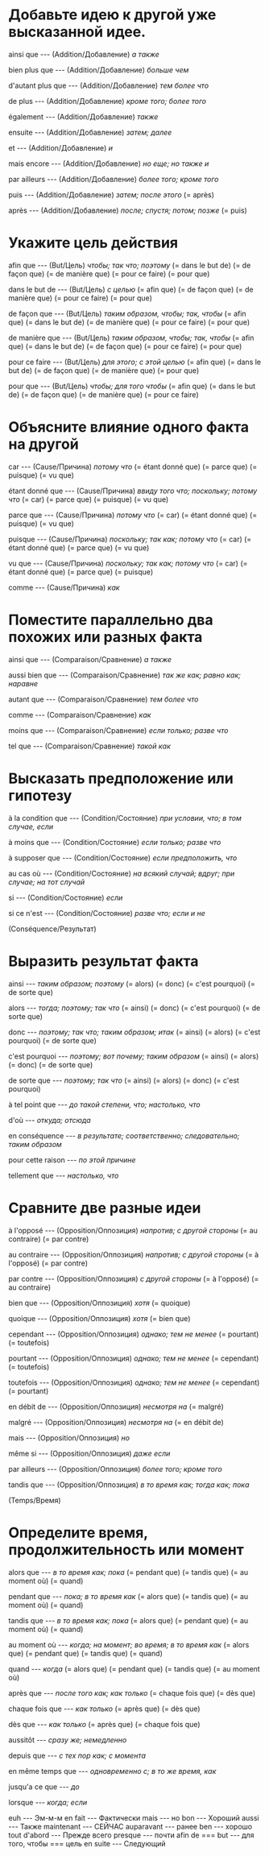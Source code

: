 # Добавьте идею к другой уже высказанной идее.
ainsi que --- (Addition/Добавление)
*а также*



bien plus que --- (Addition/Добавление)
*больше чем*



d'autant plus que --- (Addition/Добавление)
*тем более что*



de plus --- (Addition/Добавление)
*кроме того; более того*



également --- (Addition/Добавление)
*также*



ensuite --- (Addition/Добавление)
*затем; далее*



et --- (Addition/Добавление)
*и*



mais encore --- (Addition/Добавление)
*но еще; но также и*



par ailleurs --- (Addition/Добавление)
*более того; кроме того*



puis --- (Addition/Добавление)
*затем; после этого*
(= après)



après --- (Addition/Добавление)
*после; спустя; потом; позже*
(= puis)



# Укажите цель действия
afin que --- (But/Цель)
*чтобы; так что; поэтому*
(= dans le but de)
(= de façon que)
(= de manière que)
(= pour ce faire)
(= pour que)



dans le but de --- (But/Цель)
*с целью*
(= afin que)
(= de façon que)
(= de manière que)
(= pour ce faire)
(= pour que)



de façon que --- (But/Цель)
*таким образом, чтобы; так, чтобы*
(= afin que)
(= dans le but de)
(= de manière que)
(= pour ce faire)
(= pour que)



de manière que --- (But/Цель)
*таким образом, чтобы; так, чтобы*
(= afin que)
(= dans le but de)
(= de façon que)
(= pour ce faire)
(= pour que)



pour ce faire --- (But/Цель)
*для этого; с этой целью*
(= afin que)
(= dans le but de)
(= de façon que)
(= de manière que)
(= pour que)



pour que --- (But/Цель)
*чтобы; для того чтобы*
(= afin que)
(= dans le but de)
(= de façon que)
(= de manière que)
(= pour ce faire)



# Объясните влияние одного факта на другой
car --- (Cause/Причина)
*потому что*
(= étant donné que)
(= parce que)
(= puisque)
(= vu que)



étant donné que --- (Cause/Причина)
*ввиду того что; поскольку; потому что*
(= car)
(= parce que)
(= puisque)
(= vu que)



parce que --- (Cause/Причина)
*потому что*
(= car)
(= étant donné que)
(= puisque)
(= vu que)



puisque --- (Cause/Причина)
*поскольку; так как; потому что*
(= car)
(= étant donné que)
(= parce que)
(= vu que)



vu que --- (Cause/Причина)
*поскольку; так как; потому что*
(= car)
(= étant donné que)
(= parce que)
(= puisque)



comme --- (Cause/Причина)
*как*



# Поместите параллельно два похожих или разных факта
ainsi que --- (Comparaison/Сравнение)
*а также*



aussi bien que --- (Comparaison/Сравнение)
*так же как; равно как; наравне*



autant que --- (Comparaison/Сравнение)
*тем более что*



comme --- (Comparaison/Сравнение)
*как*



moins que --- (Comparaison/Сравнение)
*если только; разве что*



tel que --- (Comparaison/Сравнение)
*такой как*



# Высказать предположение или гипотезу
à la condition que --- (Condition/Состояние)
*при условии, что; в том случае, если*



à moins que --- (Condition/Состояние)
*если только; разве что*



à supposer que --- (Condition/Состояние)
*если предположить, что*



au cas où --- (Condition/Состояние)
*на всякий случай; вдруг; при случае; на тот случай*



si --- (Condition/Состояние)
*если*



si ce n'est --- (Condition/Состояние)
*разве что; если и не*


(Conséquence/Результат)
# Выразить результат факта
ainsi --- *таким образом; поэтому*
(= alors)
(= donc)
(= c'est pourquoi)
(= de sorte que)




alors --- *тогда; поэтому; так что*
(= ainsi)
(= donc)
(= c'est pourquoi)
(= de sorte que)


donc --- *поэтому; так что; таким образом; итак*
(= ainsi)
(= alors)
(= c'est pourquoi)
(= de sorte que)



c'est pourquoi --- *поэтому; вот почему; таким образом*
(= ainsi)
(= alors)
(= donc)
(= de sorte que)



de sorte que --- *поэтому; так что*
(= ainsi)
(= alors)
(= donc)
(= c'est pourquoi)



à tel point que --- *до такой степени, что; настолько, что*



d'où --- *откуда; отсюда*



en conséquence --- *в результате; соответственно; следовательно; таким образом*



pour cette raison --- *по этой причине*



tellement que --- *настолько, что*



# Сравните две разные идеи
à l'opposé --- (Opposition/Оппозиция)
*напротив; с другой стороны*
(= au contraire)
(= par contre)



au contraire --- (Opposition/Оппозиция)
*напротив; с другой стороны*
(= à l'opposé)
(= par contre)



par contre --- (Opposition/Оппозиция)
*с другой стороны*
(= à l'opposé)
(= au contraire)



bien que --- (Opposition/Оппозиция)
*хотя*
(= quoique)



quoique --- (Opposition/Оппозиция)
*хотя*
(= bien que)



cependant --- (Opposition/Оппозиция)
*однако; тем не менее*
(= pourtant)
(= toutefois)



pourtant --- (Opposition/Оппозиция)
*однако; тем не менее*
(= cependant)
(= toutefois)



toutefois --- (Opposition/Оппозиция)
*однако; тем не менее*
(= cependant)
(= pourtant)



en débit de --- (Opposition/Оппозиция)
*несмотря на*
(= malgré)



malgré --- (Opposition/Оппозиция)
*несмотря на*
(= en débit de)



mais --- (Opposition/Оппозиция)
*но*



même si --- (Opposition/Оппозиция)
*даже если*



par ailleurs --- (Opposition/Оппозиция)
*более того; кроме того*



tandis que --- (Opposition/Оппозиция)
*в то время как; тогда как; пока*


(Temps/Время)
# Определите время, продолжительность или момент
alors que --- *в то время как; пока*
(= pendant que)
(= tandis que)
(= au moment où)
(= quand)



pendant que --- *пока; в то время как*
(= alors que)
(= tandis que)
(= au moment où)
(= quand)



tandis que --- *в то время как; пока*
(= alors que)
(= pendant que)
(= au moment où)
(= quand)



au moment où --- *когда; на момент; во время; в то время как*
(= alors que)
(= pendant que)
(= tandis que)
(= quand)



quand --- *когда*
(= alors que)
(= pendant que)
(= tandis que)
(= au moment où)



après que --- *после того как; как только*
(= chaque fois que)
(= dès que)



chaque fois que --- *как только*
(= après que)
(= dès que)



dès que --- *как только*
(= après que)
(= chaque fois que)



aussitôt --- *сразу же; немедленно*



depuis que --- *с тех пор как; с момента*



en même temps que --- *одновременно с; в то же время, как*



jusqu'a ce que --- *до*



lorsque --- *когда; если*



euh --- Эм-м-м
en fait --- Фактически
mais --- но
bon --- Хороший
aussi --- Также
maintenant --- СЕЙЧАС
auparavant --- ранее
ben --- хорошо
tout d'abord --- Прежде всего
presque --- почти
afin de === but --- для того, чтобы === цель
en suite --- Следующий